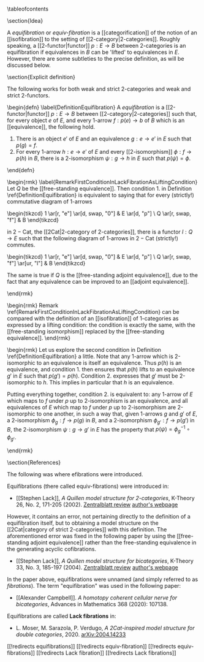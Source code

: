 \tableofcontents

\section{Idea} 

A _equifibration_ or _equiv-fibration_ is a [[categorification]] of the notion of an [[isofibration]] to the setting of [[2-category|2-categories]]. Roughly speaking, a [[2-functor|functor]] $p:E \rightarrow B$ between 2-categories is an equifibration if equivalences in $B$ can be 'lifted' to equivalences in $E$. However, there are some subtleties to the precise definition, as will be discussed below. 

\section{Explicit definition}

The following works for both weak and strict 2-categories and weak and strict 2-functors. 

\begin{defn} \label{DefinitionEquifibration} A _equifibration_ is a [[2-functor|functor]] $p: E \rightarrow B$ between [[2-category|2-categories]] such that, for every object $e$ of $E$, and every 1-arrow $f: p(e) \rightarrow b$ of $B$ which is an [[equivalence]], the following hold.

1. There is an object $e'$ of $E$ and an equivalence $g: e \rightarrow e'$ in $E$ such that $p(g) = f$.
1. For every 1-arrow $h: e \rightarrow e'$ of $E$ and every [[2-isomorphism]] $\phi: f \rightarrow p(h)$ in $B$, there is a 2-isomorphism $\psi: g \rightarrow h$ in $E$ such that $p(\psi) = \phi$.    

\end{defn} 

\begin{rmk} \label{RemarkFirstConditionInLackFibrationAsLiftingCondition} Let $Q$ be the [[free-standing equivalence]]. Then condition 1. in Definition \ref{DefinitionEquifibration} is equivalent to saying that for every (strictly!) commutative diagram of 1-arrows

\begin{tikzcd}
1 \ar[r, "e"] \ar[d, swap, "0"] & E \ar[d, "p"] \\
Q \ar[r, swap, "f"] & B
\end{tikzcd}

in $\mathsf{2-Cat}$, the [[2Cat|2-category of 2-categories]], there is a functor $l: Q \rightarrow E$ such that the following diagram of 1-arrows in $\mathsf{2-Cat}$ (strictly!) commutes. 

\begin{tikzcd}
1 \ar[r, "e"] \ar[d, swap, "0"] & E \ar[d, "p"] \\
Q \ar[r, swap, "f"] \ar[ur, "l"] & B
\end{tikzcd}

The same is true if $Q$ is the [[free-standing adjoint equivalence]], due to the fact that any equivalence can be improved to an [[adjoint equivalence]].

\end{rmk}

\begin{rmk} Remark \ref{RemarkFirstConditionInLackFibrationAsLiftingCondition} can be compared with the definition of an [[isofibration]] of 1-categories as expressed by a lifting condition: the condition is exactly the same, with the [[free-standing isomorphism]] replaced by the [[free-standing equivalence]].   \end{rmk}

\begin{rmk} Let us explore the second condition in Definition \ref{DefinitionEquifibration} a little. Note that any 1-arrow which is 2-isomorphic to an equivalence is itself an equivalence. Thus $p(h)$ is an equivalence, and condition 1. then ensures that $p(h)$ lifts to an equivalence $g'$ in $E$ such that $p\left(g'\right) = p(h)$. Condition 2. expresses that $g'$ must be 2-isomorphic to $h$. This implies in particular that $h$ is an equivalence.

Putting everything together, condition 2. is equivalent to: any 1-arrow of $E$ which maps to $f$ under $p$ up to 2-isomorphism is an equivalence, and all equivalences of $E$ which map to $f$ under $p$ up to 2-isomorphism are  2-isomorphic to one another, in such a way that, given 1-arrows $g$ and $g'$ of $E$, a 2-isomorphism $\phi_{g}: f \rightarrow p(g)$ in $B$, and a 2-isomorphism $\phi_{g'}:  f \rightarrow p\left(g'\right)$ in $B$, the 2-isomorphism $\psi : g \rightarrow g'$ in $E$ has the property that $p(\psi) = \phi_{g}^{-1} \circ \phi_{g'}$.

\end{rmk}

\section{References}

The following was where efibrations were introduced.

Equifibrations (there called equiv-fibrations) were introduced in:

* [[Stephen Lack]], _A Quillen model structure for 2-categories_, K-Theory 26, No. 2, 171-205 (2002). [Zentralblatt review](https://zbmath.org/?q=an%3A1017.18005) [author's webpage](http://maths.mq.edu.au/~slack/papers/qmc2cat.html) 

However, it contains an error, not pertaining directly to the definition of a equifibration itself, but to obtaining a model structure on the [[2Cat|category of strict 2-categories]] with this definition. The aforementioned error was fixed in the following paper by using the [[free-standing adjoint equivalence]] rather than the free-standing equivalence in the generating acyclic cofibrations.

* [[Stephen Lack]], _A Quillen model structure for bicategories_, K-Theory 33, No. 3, 185-197 (2004). [Zentralblatt review](https://zbmath.org/?q=an%3A1069.18008) [author's webpage](http://maths.mq.edu.au/~slack/papers/qmcbicat.html)

In the paper above, equifibrations were unnamed (and simply referred to as *fibrations*). The term "equifibration" was used in the following paper:

* [[Alexander Campbell]]. _A homotopy coherent cellular nerve for bicategories_, Advances in Mathematics 368 (2020): 107138.

Equifibrations are called **Lack fibrations** in:

* L. Moser, M. Sarazola, P. Verdugo, _A 2Cat-inspired model structure for double categories_, 2020. [arXiv:2004.14233](https://arxiv.org/abs/2004.14233)

[[!redirects equifibrations]]
[[!redirects equiv-fibration]]
[[!redirects equiv-fibrations]]
[[!redirects Lack fibration]]
[[!redirects Lack fibrations]]
